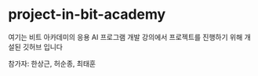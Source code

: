 # project-in-bit-academy
여기는 비트 아카데미의 응용 AI 프로그램 개발 강의에서 프로젝트를 진행하기 위해 개설된 깃허브 입니다

참가자: 한상근, 허순종, 최태훈
